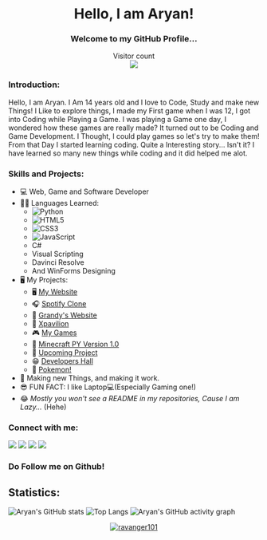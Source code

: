 
<h1 align="center">Hello, I am Aryan!</h1>
<h3 align="center">Welcome to my GitHub Profile...</h3>
<p align="center"> 
  Visitor count<br>
  <img src="https://profile-counter.glitch.me/ravanger101/count.svg" />
</p>


### Introduction:
Hello, I am Aryan. I Am 14 years old and I love to Code, Study and make new Things! I Like to explore things, I made my First game when I was 12, I got into Coding while Playing a Game. I was playing a Game one day, I wondered how these games are really made? 
It turned out to be Coding and Game Development. I Thought, I could play games so let's try to make them! From that Day I started learning coding. Quite a Interesting
story... Isn't it? I have learned so many new things while coding and it did helped me alot.
### Skills and Projects:
* 💻 Web, Game and Software Developer
* 👨‍💻 Languages Learned:
    * ![Python](https://img.shields.io/badge/-Python-black?style=for-the-badge&logo=Python)
    * ![HTML5](https://img.shields.io/badge/-HTML5-E34F26?style=for-the-badge&logo=html5&logoColor=white)
    * ![CSS3](https://img.shields.io/badge/-CSS3-1572B6?style=for-the-badge&logo=css3)
    * ![JavaScript](https://img.shields.io/badge/-JavaScript-black?style=for-the-badge&logo=javascript)
    * C#
    * Visual Scripting
    * Davinci Resolve
    * And WinForms Designing
* 🖥 My Projects:
    * 🖥️ <a href ="https://ravanger101.github.io/DragonRealmsWebsite/">My Website</a>
    * 🎧 <a href ="https://spotifyrealms.netlify.app/">Spotify Clone</a>
    * 📱 <a href ="https://grandyswebsite.netlify.app/">Grandy's Website</a>
    * 🧾 <a href ="https://xpavilion.github.io/">Xpavilion</a>
    * 🎮 <a href ="https://aryanthedeveloper.itch.io/">My Games</a>
    * 👾 <a href ="https://github.com/ProjectDragonRealms/DragonRealms-Version1.0">Minecraft PY Version 1.0</a>
    * 📁 <a href ="https://github.com/ProjectDragonRealms">Upcoming Project</a>
    * 😁 <a href ="https://developers-hall.netlify.app/ravanger101/">Developers Hall</a>
    * 🎃 <a href ="https://github.com/Pokemon-PythonRed/Pokemon-Generator">Pokemon!</a>
* 🤖 Making new Things, and making it work.
* 😎 FUN FACT: I like Laptop💻(Especially Gaming one!)
* 😂 *Mostly you won't see a README in my repositories, Cause I am Lazy...* (Hehe)


### Connect with me:
[![](https://img.shields.io/badge/-Aryan™-blue?style=for-the-badge&logo=Linkedin&logoColor=white&linkhttps://www.linkedin.com/in/aryangore/)](https://www.linkedin.com/in/aryangore/)
[![](https://img.shields.io/badge/-Github-171515?style=for-the-badge&logo=github&logoColor=white)](https://github.com/Ravanger101) 
[![](https://img.shields.io/badge/-Website-7e22ff?style=for-the-badge)](https://ravanger101.github.io/DragonRealmsWebsite/)
[![](https://img.shields.io/badge/-Email-c14438?style=for-the-badge&logo=gmail&logoColor=white&link=mailto:aryangore)](mailto:panther2008aryan101@gmail.com)
<h3>Do Follow me on Github!</h3>

## Statistics:

![Aryan's GitHub stats](https://github-readme-stats.vercel.app/api?username=ravanger101&show_icons=true&theme=tokyonight)
![Top Langs](https://github-readme-stats.vercel.app/api/top-langs/?username=ravanger101&theme=tokyonight)
![Aryan's GitHub activity graph](https://activity-graph.herokuapp.com/graph?username=ravanger101&&theme=react-dark)
<p align="center"> <a href="https://github.com/ryo-ma/github-profile-trophy"><img src="https://github-profile-trophy.vercel.app/?username=ravanger101&theme=darkhub&no-bg=true&row=1&margin-w=15&margin-h=15" alt="ravanger101" /></a></p>



